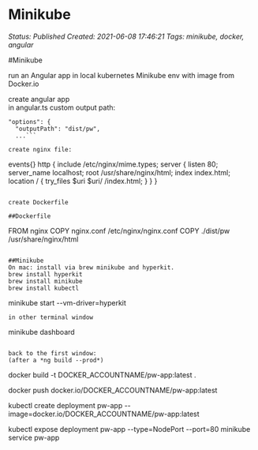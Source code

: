 # Minikube

_Status: Published_
_Created: 2021-06-08 17:46:21_
_Tags: minikube, docker, angular_

#Minikube

run an Angular app in local kubernetes Minikube env with image from Docker.io  


create angular app  
in angular.ts custom output path:
```...
"options": {
  "outputPath": "dist/pw",
  ...```

create nginx file:  

```
events{}
http {
    include /etc/nginx/mime.types;
    server {
        listen 80;
        server_name localhost;
        root /usr/share/nginx/html;
        index index.html;
        location / {
            try_files $uri $uri/ /index.html;
        }
    }
}
```
  
create Dockerfile  
  
##Dockerfile
```
FROM nginx
COPY nginx.conf /etc/nginx/nginx.conf
COPY ./dist/pw /usr/share/nginx/html 
```

##Minikube  
On mac: install via brew minikube and hyperkit.  
brew install hyperkit  
brew install minikube  
brew install kubectl  

```
minikube start --vm-driver=hyperkit
```
in other terminal window  
```
minikube dashboard
```

back to the first window:  
(after a *ng build --prod*)
```
docker build -t DOCKER_ACCOUNTNAME/pw-app:latest .

docker push docker.io/DOCKER_ACCOUNTNAME/pw-app:latest

kubectl create deployment pw-app --image=docker.io/DOCKER_ACCOUNTNAME/pw-app:latest

kubectl expose deployment pw-app --type=NodePort --port=80
minikube service pw-app
```